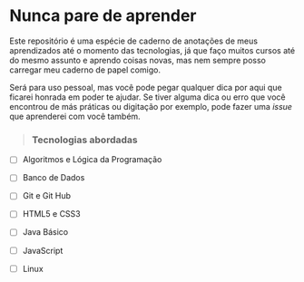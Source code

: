 # Nunca pare de aprender
Este repositório é uma espécie de caderno de anotações de meus aprendizados até o momento das tecnologias, já que faço muitos cursos até do mesmo assunto e aprendo coisas novas, mas nem sempre posso carregar meu caderno de papel comigo. 

Será para uso pessoal, mas você pode pegar qualquer dica por aqui que ficarei honrada em poder te ajudar. Se tiver alguma dica ou erro que você encontrou de más práticas ou digitação por exemplo, pode fazer uma *issue* que aprenderei com você também. 

> ### Tecnologias abordadas

- [ ] Algoritmos e Lógica da Programação
- [ ] Banco de Dados
- [ ] Git e Git Hub
- [ ] HTML5 e CSS3
- [ ] Java Básico
- [ ] JavaScript
- [ ] Linux

